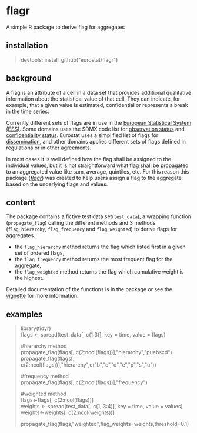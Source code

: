 # flagr
A simple R package to derive flag for aggregates

## installation
>devtools::install_github("eurostat/flagr")

## background
A flag is an attribute of a cell in a data set that provides additional qualitative information about the statistical value of that cell. They can indicate, for example, that a given value is estimated, confidential or represents a break in the time series.

Currently different sets of flags are in use in the [European Statistical System (ESS)](http://ec.europa.eu/eurostat/web/ess/about-us). Some domains uses the SDMX code list for [observation status](https://sdmx.org/wp-content/uploads/CL_OBS_STATUS_v2_1.docx) and [confidentiality status](https://sdmx.org/wp-content/uploads/CL_CONF_STATUS_1_2_2018.docx). Eurostat uses a simplified list of flags for [dissemination](http://ec.europa.eu/eurostat/data/database/information), and other domains applies different sets of flags defined in regulations or in other agreements.    

In most cases it is well defined how the flag shall be assigned to the individual values, but it is not straightforward what flag shall be propagated to an aggregated value like sum, average, quintiles, etc. For this reason this package ([*flagr*](https://github.com/eurostat/flagr)) was created to help users assign a flag to the aggregate based on the underlying flags and values.  

## content
The package contains a fictive test data set(`test_data`), a wrapping function (`propagate_flag`) calling the different methods and 3 methods (`flag_hierarchy`, `flag_frequency` and `flag_weighted`) to derive flags for aggregates.

* the `flag_hierarchy` method returns the flag which listed first in a given set of ordered flags,
* the `flag_frequency` method returns the most frequent flag for the aggregate,
* the `flag_weighted` method returns the flag which cumulative weight is the highest.

Detailed documentation of the functions is in the package or see the [vignette](vignettes/flagr_intraduction.pdf) for more information.

## examples
>library(tidyr)<br/>
>flags <- spread(test_data[, c(1:3)], key = time, value = flags)<br/>
>
>\#hierarchy method<br/>
>propagate_flag(flags[, c(2:ncol(flags))],"hierarchy","puebscd")<br/>
>propagate_flag(flags[, c(2:ncol(flags))],"hierarchy",c("b","c","d","e","p","s","u"))<br/>
>
>\#frequency method<br/>
>propagate_flag(flags[, c(2:ncol(flags))],"frequency")<br/>
>
>\#weighted method<br/>
>flags<-flags[, c(2:ncol(flags))]<br/>
>weights <- spread(test_data[, c(1, 3:4)], key = time, value = values)<br/>
>weights<-weights[, c(2:ncol(weights))]<br/>
>
>propagate_flag(flags,"weighted",flag_weights=weights,threshold=0.1)<br/>
